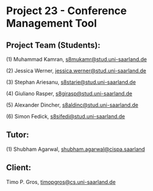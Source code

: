 # Project 23 - Conference Management Tool

## Project Team (Students):
(1) Muhammad Kamran, s8mukamr@stud.uni-saarland.de

(2) Jessica Werner, jessica.werner@stud.uni-saarland.de

(3) Stephan Ariesanu, s8starie@stud.uni-saarland.de

(4) Giuliano Rasper, s8girasp@stud.uni-saarland.de

(5) Alexander Dincher, s8aldinc@stud.uni-saarland.de

(6) Simon Fedick, s8sifedi@stud.uni-saarland.de

## Tutor:
(1) Shubham Agarwal, shubham.agarwal@cispa.saarland

## Client:
Timo P. Gros, timopgros@cs.uni-saarland.de